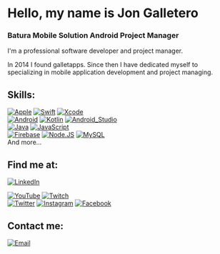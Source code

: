 # Hello, my name is Jon Galletero
### Batura Mobile Solution Android Project Manager 

<!-- ![()]-->

I'm a professional software developer and project manager.

In 2014 I found galletapps.
Since then I have dedicated myself to specializing in mobile application development and project managing.


## Skills:
[![Apple](https://img.shields.io/badge/iOS-999999?style=for-the-badge&logo=apple&logoColor=white&labelColor=101010)]()
[![Swift](https://img.shields.io/badge/Swift-FA7343?style=for-the-badge&logo=swift&logoColor=white&labelColor=101010)]()
[![Xcode](https://img.shields.io/badge/Xcode-1575F9?style=for-the-badge&logo=xcode&logoColor=white&labelColor=101010)]()
</br>
[![Android](https://img.shields.io/badge/Android-3DDC84?style=for-the-badge&logo=android&logoColor=white&labelColor=101010)]()
[![Kotlin](https://img.shields.io/badge/Kotlin-0095D5?style=for-the-badge&logo=kotlin&logoColor=white&labelColor=101010)]()
[![Android_Studio](https://img.shields.io/badge/Android_Studio-3DDC84?style=for-the-badge&logo=android-studio&logoColor=white&labelColor=101010)]()
</br>
[![Java](https://img.shields.io/badge/Java-007396?style=for-the-badge&logo=java&logoColor=white&labelColor=101010)]()
[![JavaScript](https://img.shields.io/badge/JavaScript-F7DF1E?style=for-the-badge&logo=javascript&logoColor=white&labelColor=101010)]()
</br>
[![Firebase](https://img.shields.io/badge/Firebase-FFCA28?style=for-the-badge&logo=firebase&logoColor=white&labelColor=101010)]()
[![Node.JS](https://img.shields.io/badge/Node.JS-339933?style=for-the-badge&logo=node.js&logoColor=white&labelColor=101010)]()
[![MySQL](https://img.shields.io/badge/MySQL-4479A1?style=for-the-badge&logo=mysql&logoColor=white&labelColor=101010)]()
</br>
And more...

## Find me at:

[![LinkedIn](https://katteand.co/wp-content/uploads/2019/11/linkedin-logo.png)](https://www.linkedin.com/in/jon-galletero-alvarez-24a5a580/?originalSubdomain=es)

[![YouTube](https://neilpatel.com/wp-content/uploads/2015/09/youtube.png)](https://youtube.com/14gallet4)
[![Twitch](https://i.pinimg.com/originals/06/74/32/06743224945a6b170cf1ace85fdfa7d3.png)](https://twitch.tv/gallettube)
</br>
[![Twitter](https://i.pinimg.com/originals/bc/a5/73/bca57360fe71be869f11aea6e4d52f49.png)](https://twitter.com/gallettube)
[![Instagram](https://cnet2.cbsistatic.com/img/AbNmCFpEhPUmAXcUJ3NejM1jcvs=/1200x630/2016/05/11/e8686b45-d244-4cd5-9c03-7fec1bbb19bb/instagram-nuevo-logo.png)](https://instagram.com/_galletero_)
[![Facebook](https://upload.wikimedia.org/wikipedia/commons/thumb/0/06/Facebook.svg/1024px-Facebook.svg.png)](https://facebook.com/jongalletero)
</br>


## Contact me:
[![Email](https://cdn.iconscout.com/icon/free/png-256/apple-mail-493152.png)](mailto:jongalletero@gmail.com)
